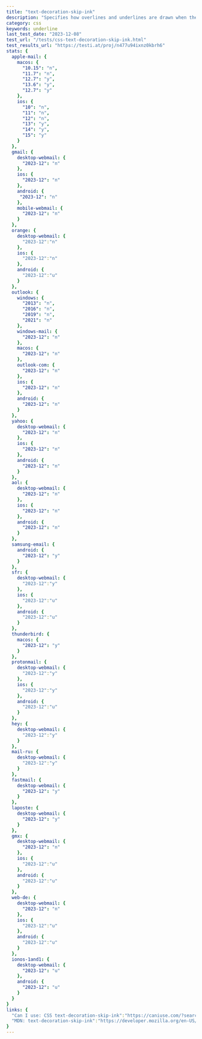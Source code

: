 ```yaml
---
title: "text-decoration-skip-ink"
description: "Specifies how overlines and underlines are drawn when they pass over glyph ascenders and descenders."
category: css
keywords: underline
last_test_date: "2023-12-08"
test_url: "/tests/css-text-decoration-skip-ink.html"
test_results_url: "https://testi.at/proj/n477u94ixnz0kbrh6"
stats: {
  apple-mail: {
    macos: {
      "10.15": "n",
      "11.7": "n",
      "12.7": "y",
      "13.6": "y",
      "12.7": "y"
    },
    ios: {
      "10": "n",
      "11": "n",
      "12": "n",
      "13": "y",
      "14": "y",
      "15": "y"
    }
  },
  gmail: {
    desktop-webmail: {
      "2023-12": "n"
    },
    ios: {
      "2023-12": "n"
    },
    android: {
     "2023-12": "n"
    },
    mobile-webmail: {
      "2023-12": "n"
    }
  },
  orange: {
    desktop-webmail: {
      "2023-12":"n"
    },
    ios: {
      "2023-12":"n"
    },
    android: {
      "2023-12":"u"
    }
  },
  outlook: {
    windows: {
      "2013": "n",
      "2016": "n",
      "2019": "n",
      "2021": "n"
    },
    windows-mail: {
      "2023-12": "n"
    },
    macos: {
      "2023-12": "n"
    },
    outlook-com: {
      "2023-12": "n"
    },
    ios: {
      "2023-12": "n"
    },
    android: {
      "2023-12": "n"
    }
  },
  yahoo: {
    desktop-webmail: {
      "2023-12": "n"
    },
    ios: {
      "2023-12": "n"
    },
    android: {
      "2023-12": "n"
    }
  },
  aol: {
    desktop-webmail: {
      "2023-12": "n"
    },
    ios: {
      "2023-12": "n"
    },
    android: {
      "2023-12": "n"
    }
  },
  samsung-email: {
    android: {
      "2023-12": "y"
    }
  },
  sfr: {
    desktop-webmail: {
      "2023-12":"y"
    },
    ios: {
      "2023-12":"u"
    },
    android: {
      "2023-12":"u"
    }
  },
  thunderbird: {
    macos: {
      "2023-12": "y"
    }
  },
  protonmail: {
    desktop-webmail: {
      "2023-12":"y"
    },
    ios: {
      "2023-12":"y"
    },
    android: {
      "2023-12":"u"
    }
  },
  hey: {
    desktop-webmail: {
      "2023-12":"y"
    }
  },
  mail-ru: {
    desktop-webmail: {
      "2023-12":"y"
    }
  },
  fastmail: {
    desktop-webmail: {
      "2023-12": "y"
    }
  },
  laposte: {
    desktop-webmail: {
      "2023-12": "y"
    }
  },
  gmx: {
    desktop-webmail: {
      "2023-12": "n"
    },
    ios: {
      "2023-12":"u"
    },
    android: {
      "2023-12":"u"
    }
  },
  web-de: {
    desktop-webmail: {
      "2023-12": "n"
    },
    ios: {
      "2023-12":"u"
    },
    android: {
      "2023-12":"u"
    }
  },
  ionos-1and1: {
    desktop-webmail: {
      "2023-12": "u"
    },
    android: {
      "2023-12": "u"
    }
  }
}
links: {
  "Can I use: CSS text-decoration-skip-ink":"https://caniuse.com/?search=text-decoration-skip-ink",
  "MDN: text-decoration-skip-ink":"https://developer.mozilla.org/en-US/docs/Web/CSS/text-decoration-skip-ink"
}
---
```

